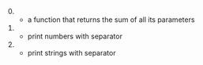 0. - a function that returns the sum of all its parameters
1. - print numbers with separator
2. - print strings with separator

